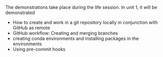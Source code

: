 The demonstrations take place during the life session. In unit 1, it will be demonstrated
- How to create and work in a git repository locally in conjunction with GitHub as remote
- GitHub workflow: Creating and merging branches
- creating conda environments and installing packages in the environments
- Using pre-commit hooks